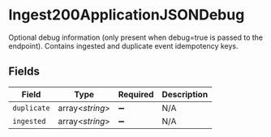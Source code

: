 # Ingest200ApplicationJSONDebug

Optional debug information (only present when debug=true is passed to the endpoint). Contains ingested and duplicate event idempotency keys.


## Fields

| Field              | Type               | Required           | Description        |
| ------------------ | ------------------ | ------------------ | ------------------ |
| `duplicate`        | array<*string*>    | :heavy_minus_sign: | N/A                |
| `ingested`         | array<*string*>    | :heavy_minus_sign: | N/A                |